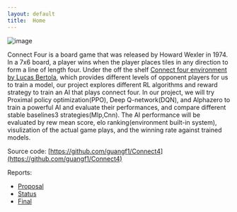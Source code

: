 ```yaml
---
layout: default
title:  Home
---
```

![image](https://upload.wikimedia.org/wikipedia/commons/a/ad/Connect_Four.gif)

Connect Four is a board game that was released by Howard Wexler in 1974. In a 7x6 board, a player wins when the player places tiles in any direction to form a line of length four. Under the off the shelf [Connect four environment by Lucas Bertola](https://github.com/lucasBertola/Connect-4-Gym-env-Reinforcement-learning/tree/main/exemples), which provides different levels of opponent players for us to train a model, our project explores different RL algorithms and reward strategy to train an AI that plays connect four. In our project, we will try Proximal policy optimization(PPO), Deep Q-network(DQN), and Alphazero to train a powerful AI and evaluate their performances, and compare different stable baselines3 strategies(Mlp,Cnn). The AI performance will be evaluated by rew mean score, elo ranking(environment built-in system), visulization of the actual game plays, and the winning rate against trained models.

Source code: [https://github.com/guangf1/Connect4](https://github.com/guangf1/Connect4)

Reports:

- [Proposal](proposal.html)
- [Status](status.html)
- [Final](final.html)
